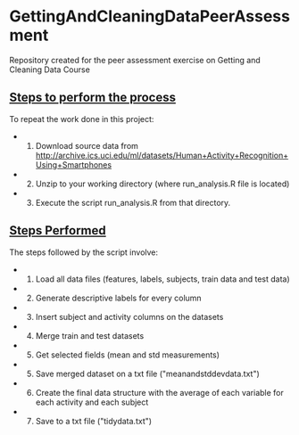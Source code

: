 # GettingAndCleaningDataPeerAssessment
Repository created for the peer assessment exercise on Getting and Cleaning Data Course

## <u>Steps to perform the process</u>
To repeat the work done in this project:

* 1. Download source data from http://archive.ics.uci.edu/ml/datasets/Human+Activity+Recognition+Using+Smartphones
* 2. Unzip to your working directory (where run_analysis.R file is located)
* 3. Execute the script run_analysis.R from that directory.

## <u>Steps Performed</u>
The steps followed by the script involve: 

* 1. Load all data files (features, labels, subjects, train data and test data)
* 2. Generate descriptive labels for every column
* 3. Insert subject and activity columns on the datasets
* 4. Merge train and test datasets
* 5. Get selected fields (mean and std measurements)
* 5. Save merged dataset on a txt file ("meanandstddevdata.txt")
* 6. Create the final data structure with the average of each variable for each activity and each subject
* 7. Save to a txt file ("tidydata.txt")

